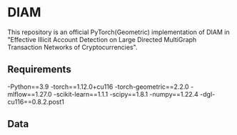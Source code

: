 # DIAM
This repository is an official PyTorch(Geometric) implementation of DIAM in "Effective Illicit Account Detection on Large Directed MultiGraph
Transaction Networks of Cryptocurrencies".

## Requirements

-Python==3.9
-torch==1.12.0+cu116
-torch-geometric==2.2.0
-mlflow==1.27.0
-scikit-learn==1.1.1
-scipy==1.8.1
-numpy==1.22.4
-dgl-cu116==0.8.2.post1

## Data
